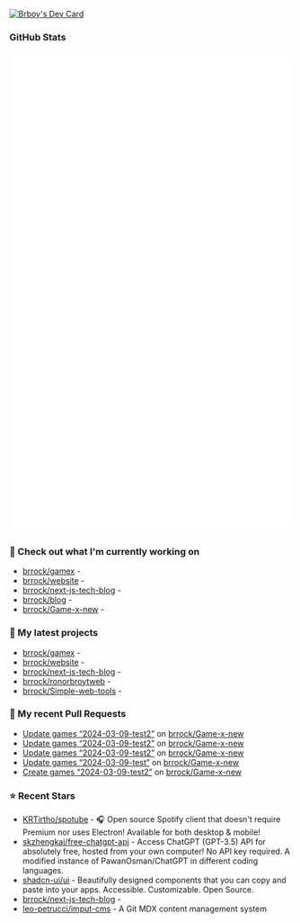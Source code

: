 <a href="https://app.daily.dev/brboy"><img src="https://api.daily.dev/devcards/v2/4Od30842NXiIC3it6dfHG.png?r=60c&type=default" width="356" alt="Brboy's Dev Card"/></a>
### GitHub Stats

<p align="left"><img src="https://raw.githubusercontent.com/brrock/brrock/main/github-metrics.svg" /></p>

### 👷 Check out what I'm currently working on

- [brrock/gamex](https://github.com/brrock/gamex) - 
- [brrock/website](https://github.com/brrock/website) - 
- [brrock/next-js-tech-blog](https://github.com/brrock/next-js-tech-blog) - 
- [brrock/blog](https://github.com/brrock/blog) - 
- [brrock/Game-x-new](https://github.com/brrock/Game-x-new) - 
### 🌱 My latest projects

- [brrock/gamex](https://github.com/brrock/gamex) - 
- [brrock/website](https://github.com/brrock/website) - 
- [brrock/next-js-tech-blog](https://github.com/brrock/next-js-tech-blog) - 
- [brrock/ronorbroytweb](https://github.com/brrock/ronorbroytweb) - 
- [brrock/Simple-web-tools](https://github.com/brrock/Simple-web-tools) - 
### 🔨 My recent Pull Requests

- [Update games “2024-03-09-test2”](https://github.com/brrock/Game-x-new/pull/6) on [brrock/Game-x-new](https://github.com/brrock/Game-x-new)
- [Update games “2024-03-09-test2”](https://github.com/brrock/Game-x-new/pull/5) on [brrock/Game-x-new](https://github.com/brrock/Game-x-new)
- [Update games “2024-03-09-test2”](https://github.com/brrock/Game-x-new/pull/4) on [brrock/Game-x-new](https://github.com/brrock/Game-x-new)
- [Update games “2024-03-09-test”](https://github.com/brrock/Game-x-new/pull/3) on [brrock/Game-x-new](https://github.com/brrock/Game-x-new)
- [Create games “2024-03-09-test2”](https://github.com/brrock/Game-x-new/pull/2) on [brrock/Game-x-new](https://github.com/brrock/Game-x-new)
### ⭐ Recent Stars

- [KRTirtho/spotube](https://github.com/KRTirtho/spotube) - 🎧 Open source Spotify client that doesn&#39;t require Premium nor uses Electron! Available for both desktop &amp; mobile!
- [skzhengkai/free-chatgpt-api](https://github.com/skzhengkai/free-chatgpt-api) - Access ChatGPT (GPT-3.5) API for absolutely free, hosted from your own computer! No API key required. A modified instance of PawanOsman/ChatGPT in different coding languages.
- [shadcn-ui/ui](https://github.com/shadcn-ui/ui) - Beautifully designed components that you can copy and paste into your apps. Accessible. Customizable. Open Source.
- [brrock/next-js-tech-blog](https://github.com/brrock/next-js-tech-blog) - 
- [leo-petrucci/imput-cms](https://github.com/leo-petrucci/imput-cms) - A Git MDX content management system

